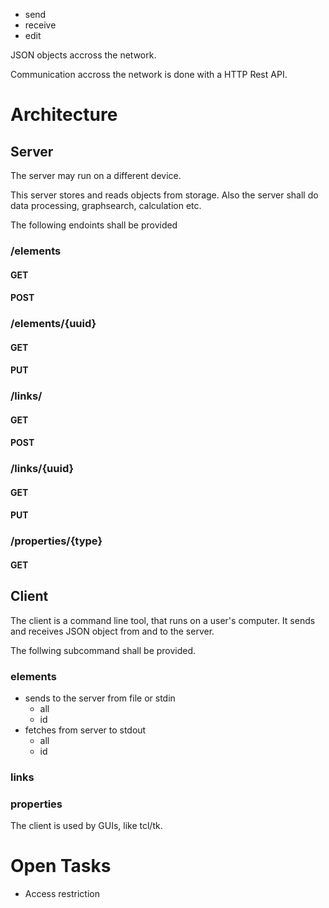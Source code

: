 -	send
-	receive
-	edit

JSON objects accross the network.

Communication accross the network is done with a HTTP Rest API.

# Architecture

## Server

The server may run on a different device.

This server stores and reads objects from storage. Also the server shall
do data processing, graphsearch, calculation etc.

The following endoints shall be provided

### /elements

#### GET

#### POST

### /elements/{uuid}

#### GET

#### PUT

### /links/

#### GET

#### POST

### /links/{uuid}

#### GET

#### PUT

### /properties/{type}

#### GET

## Client

The client is a command line tool, that runs on a user's
computer. It sends and receives JSON object from and to the server.

The follwing subcommand shall be provided.

### elements

-	sends to the server from file or stdin
	-	all
	-	id
-	fetches from server to stdout
	-	all
	-	id

### links

### properties

The client is used by GUIs, like tcl/tk.

# Open Tasks
- Access restriction
